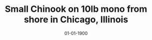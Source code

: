 ---
title: Small Chinook on 10lb mono from shore in Chicago, Illinois
date: 01-01-1900
description: Small Chinook on 10lb mono from shore in Chicago, Illinois
thumb: /assets/images/blog--ross-chinook.jpg
image: /assets/images/blog--ross-chinook.jpg
angler-name: Ross Scroble
# angler-links: 
#     website: a-url-goes-here
#     twitter: a-url-goes-here
#     facebook: a-url-goes-here
#     instagram: a-url-goes-here
#     pinterest: a-url-goes-here

# reel-type: spinning
# reel-series: 800 

location: Chicago, IL
# fish: Some Big Fish
# fish-length: 49 in.
# fish-weight: 78 lbs.
---